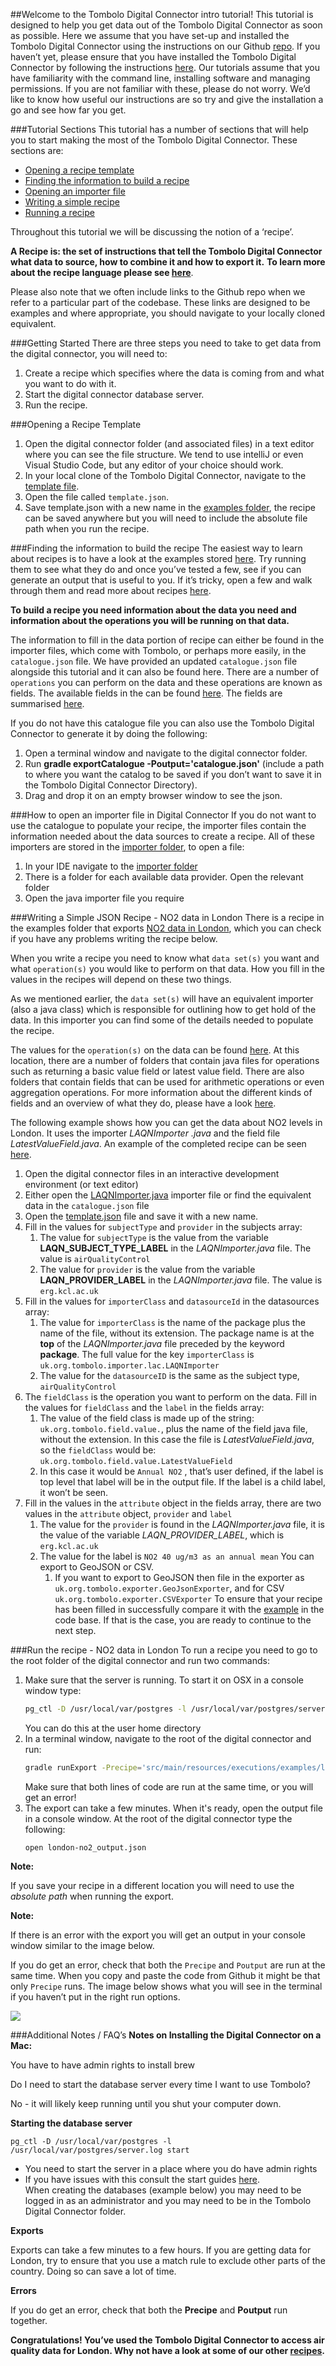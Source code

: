 ##Welcome to the Tombolo Digital Connector intro tutorial!
This tutorial is designed to help you get data out of the Tombolo Digital Connector as soon as possible. Here we assume
that you have set-up and installed the Tombolo Digital Connector using the instructions on our Github
[repo](https://github.com/FutureCitiesCatapult/TomboloDigitalConnector).
If you haven’t yet, please ensure that you have installed the Tombolo Digital Connector by following the instructions
[here](https://github.com/FutureCitiesCatapult/TomboloDigitalConnector#quick-start). Our tutorials assume that you have
familiarity with the command line, installing software and managing permissions. If you are not familiar with these,
please do not worry. We’d like to know how useful our instructions are so try and give the installation a go and see
how far you get.

###Tutorial Sections
This tutorial has a number of sections that will help you to start making the most of the Tombolo Digital Connector. These sections are:
- [Opening a recipe template](#opening-a-recipe-template)
- [Finding the information to build a recipe](#finding-the-information-to-build-the-recipe)
- [Opening an importer file](#how-to-open-an-importer-file-in-digital-connector)
- [Writing a simple recipe](#writing-a-simple-json-recipe---no2-data-in-london)
- [Running a recipe](#run-the-recipe---no2-data-in-london)

Throughout this tutorial we will be discussing the notion of a ‘recipe’.


**A Recipe is: the set of instructions that tell the Tombolo Digital Connector what data to source, how to combine it
and how to export it.** **To learn more about the recipe language please see [here](https://github.com/FutureCitiesCatapult/TomboloDigitalConnector/blob/master/documentation/recipe-language.md)**.

Please also note that we often include links to the Github repo when we refer to a particular part of the codebase. These links are designed to be examples and where appropriate, you should navigate to your locally cloned equivalent.

###Getting Started
There are three steps you need to take to get data from the digital connector, you will need to:
1. Create a recipe which specifies where the data is coming from and what you want to do with it.
2. Start the digital connector database server.
3. Run the recipe.

###Opening a Recipe Template
1. Open the digital connector folder (and associated files) in a text editor where you can see the file structure. We tend to use intelliJ or even Visual Studio Code, but any editor of your choice should work.
2. In your local clone of the Tombolo Digital Connector, navigate to the [template file](https://github.com/FutureCitiesCatapult/TomboloDigitalConnector/blob/master/src/main/resources/executions/examples/template.json).
3. Open the file called `template.json`.
4. Save template.json with a new name in the [examples folder](https://github.com/FutureCitiesCatapult/TomboloDigitalConnector/tree/master/src/main/resources/executions/examples), the recipe can be saved anywhere but you will need to include the absolute file path when you run the recipe.

###Finding the information to build the recipe
The easiest way to learn about recipes is to have a look at the examples stored [here](https://github.com/FutureCitiesCatapult/TomboloDigitalConnector/tree/master/src/main/resources/executions/examples). Try running them to see what
they do and once you’ve tested a few, see if you can generate an output that is useful to you. If it’s tricky, open a
 few and walk through them and read more about recipes [here](https://github.com/FutureCitiesCatapult/TomboloDigitalConnector/blob/3b2ac1b161b59d437a1ca9a4ca70c041d97fc0af/documentation/recipe-language.md).

**To build a recipe you need information about the data you need and information about the operations you will be running on that data.**

The information to fill in the data portion of recipe can either be found in the importer files, which come with Tombolo, or perhaps more easily, in the `catalogue.json` file. We have provided an updated `catalogue.json` file alongside this tutorial and it can also be found here.
There are a number of `operations` you can perform on the data and these operations are known as fields. The available
fields in the can be found [here](https://github.com/FutureCitiesCatapult/TomboloDigitalConnector/tree/master/src/main/java/uk/org/tombolo/field). The fields are
summarised [here](https://github.com/FutureCitiesCatapult/TomboloDigitalConnector/blob/3b2ac1b161b59d437a1ca9a4ca70c041d97fc0af/documentation/fields-and-models.md).

If you do not have this catalogue file you can also use the Tombolo Digital Connector to generate it by doing the following:

1. Open a terminal window and navigate to the digital connector folder.
2. Run **gradle exportCatalogue -Poutput='catalogue.json'** (include a path to where you want the catalog to be saved
 if you don’t want to save it in the Tombolo Digital Connector Directory).
3. Drag and drop it on an empty browser window to see the json.

###How to open an importer file in Digital Connector
If you do not want to use the catalogue to populate your recipe, the importer files contain the information needed
about the data sources to create a recipe. All of these importers are stored in the [importer folder](https://github.com/FutureCitiesCatapult/TomboloDigitalConnector/tree/master/src/main/java/uk/org/tombolo/importer), to open a file:
1. In your IDE navigate to the [importer folder](https://github.com/FutureCitiesCatapult/TomboloDigitalConnector/tree/master/src/main/java/uk/org/tombolo/importer)
2. There is a folder for each available data provider. Open the relevant folder
3. Open the java importer file you require

###Writing a Simple JSON Recipe - NO2 data in London
There is a recipe in the examples folder that exports [NO2 data in London](https://github.com/FutureCitiesCatapult/TomboloDigitalConnector/blob/master/src/main/resources/executions/examples/london-no2.json), which you can check if you have any
problems writing the recipe below.

When you write a recipe you need to know what `data set(s)` you want and what `operation(s)` you would like to perform on that data. How you fill in the values in the recipes will depend on these two things.

As we mentioned earlier, the `data set(s)` will have an equivalent importer (also a java class) which is responsible for outlining how to get hold of the data. In this importer you can find some of the details needed to populate the recipe.

The values for the `operation(s)` on the data can be found [here](https://github.com/FutureCitiesCatapult/TomboloDigitalConnector/tree/master/src/main/java/uk/org/tombolo/field). At this location, there are a number of folders
that contain java files for operations such as returning a basic value field or latest value field. There are also
folders that contain fields that can be used for arithmetic operations or even aggregation operations. For more
information about the different kinds of fields and an overview of what they do, please have a look [here](https://github.com/FutureCitiesCatapult/TomboloDigitalConnector/blob/3b2ac1b161b59d437a1ca9a4ca70c041d97fc0af/documentation/fields-and-models.md).

The following example shows how you can get the data about NO2 levels in London. It uses the importer *LAQNImporter
.java* and the field file *LatestValueField.java*. An example of the completed recipe can be seen [here](https://github.com/FutureCitiesCatapult/TomboloDigitalConnector/blob/master/src/main/resources/executions/examples/london-no2.json).

1. Open the digital connector files in an interactive development environment (or text editor)
2. Either open the [LAQNImporter.java](https://github.com/FutureCitiesCatapult/TomboloDigitalConnector/blob/master/src/main/java/uk/org/tombolo/importer/lac/LAQNImporter.java) importer file or find the equivalent data in the
`catalogue.json` file
3. Open the [template.json](https://github.com/FutureCitiesCatapult/TomboloDigitalConnector/blob/master/src/main/resources/executions/examples/template.json) file and save it with a new name.
4. Fill in the values for `subjectType` and `provider` in the subjects array:
   1. The value for `subjectType` is the value from the variable **LAQN_SUBJECT_TYPE_LABEL** in the *LAQNImporter.java*
   file. The value is `airQualityControl`
   2. The value for `provider` is the value from the variable **LAQN_PROVIDER_LABEL** in the *LAQNImporter.java* file.
    The value is `erg.kcl.ac.uk`
5. Fill in the values for `importerClass` and `datasourceId` in the datasources array:
    1. The value for `importerClass` is the name of the package plus the name of the file, without its extension. The
     package name is at the **top** of the *LAQNImporter.java* file preceded by the keyword **package**. The full value
     for the key `importerClass` is `uk.org.tombolo.importer.lac.LAQNImporter`
    2. The value for the `datasourceID` is the same as the subject type, `airQualityControl`
6. The `fieldClass` is the operation you want to perform on the data. Fill in the values for
`fieldClass` and the `label` in the fields array:
    1. The value of the field class is made up of the string: `uk.org.tombolo.field.value.`, plus the name of the
    field java file, without the extension. In this case the file is *LatestValueField.java*, so the `fieldClass`
    would be: `uk.org.tombolo.field.value.LatestValueField`
    2. In this case it would be `Annual NO2` , that’s user defined, if the label is top level that label will be in
    the output file. If the label is a child label, it won’t be seen.
7. Fill in the values in the `attribute` object in the fields array, there are two values in the `attribute` object, `provider` and `label`
    1. The value for the `provider` is found in the *LAQNImporter.java* file, it is the value of the variable
    *LAQN_PROVIDER_LABEL*, which is `erg.kcl.ac.uk`
    2. The value for the label is `NO2 40 ug/m3 as an annual mean` You can export to GeoJSON or CSV.
        1. If you want to export to GeoJSON then file in the exporter as `uk.org.tombolo.exporter.GeoJsonExporter`,
        and for CSV `uk.org.tombolo.exporter.CSVExporter`
To ensure that your recipe has been filled in successfully compare it with the [example](https://github.com/FutureCitiesCatapult/TomboloDigitalConnector/blob/master/src/main/resources/executions/examples/london-no2.json) in the code base. If that is
the case, you are ready to continue to the next step.

###Run the recipe - NO2 data in London
To run a recipe you need to go to the root folder of the digital connector and run two commands:

1. Make sure that the server is running. To start it on OSX in a console window type:
   ```bash
   pg_ctl -D /usr/local/var/postgres -l /usr/local/var/postgres/server.log start
   ```
    You can do this at the user home directory
2. In a terminal window, navigate to the root of the digital connector and run:
   ```bash
   gradle runExport -Precipe='src/main/resources/executions/examples/london-no2.json' -Poutput='london-no2_output.json'
   ```
   Make sure that both lines of code are run at the same time, or you will get an error!
3. The export can take a few minutes. When it's ready, open the output file in a console window. At the root of the digital connector type the following:
   ```
   open london-no2_output.json
   ```

**Note:**

If you save your recipe in a different location you will need to use the *absolute path* when running the export.

**Note:**

If there is an error with the export you will get an output in your console window similar to the image below.


If you do get an error, check that both the `Precipe` and `Poutput` are run at the same time. When you copy and paste
 the code from Github it might be that only `Precipe` runs. The image below shows what you will see in the terminal
 if you haven’t put in the right run options.

![](https://user-images.githubusercontent.com/14051876/37464354-ff979de6-284f-11e8-867b-54d71b14ac06.jpg)

###Additional Notes / FAQ’s
**Notes on Installing the Digital Connector on a Mac:**

You have to have admin rights to install brew

Do I need to start the database server every time I want to use Tombolo?

No - it will likely keep running until you shut your computer down.

**Starting the database server**
```
pg_ctl -D /usr/local/var/postgres -l /usr/local/var/postgres/server.log start
```
   - You need to start the server in a place where you do have admin rights
   - If you have issues with this consult the start guides [here](https://github.com/FutureCitiesCatapult/TomboloDigitalConnector#installation-guides).  
       When creating the databases (example below) you may need to be logged in as an administrator and you may need to
   be in the Tombolo Digital Connector folder.

**Exports**

Exports can take a few minutes to a few hours. If you are getting data for London, try to ensure that you use a match
 rule to exclude other parts of the country. Doing so can save a lot of time.

**Errors**

If you do get an error, check that both the **Precipe** and **Poutput** run together.

**Congratulations! You’ve used the Tombolo Digital Connector to access air quality data for London. Why not have a
look at some of our other [recipes](https://github.com/FutureCitiesCatapult/TomboloDigitalConnector/tree/master/src/main/resources/executions/examples).**
